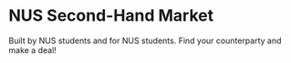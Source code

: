 # NUS Second-Hand Market

Built by NUS students and for NUS students. Find your counterparty and make a deal!

